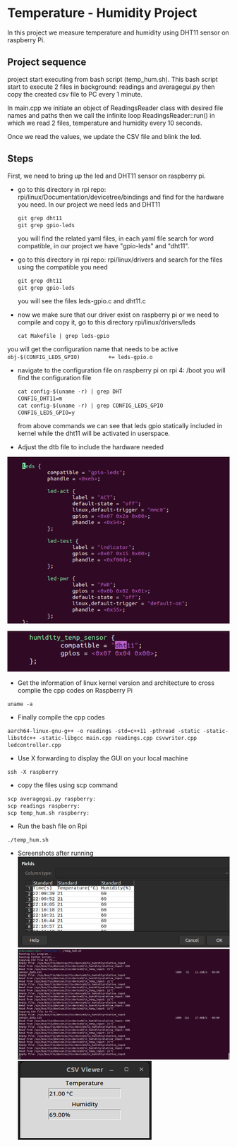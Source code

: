 # Temperature - Humidity Project

In this project we measure temperature and humidity using DHT11 sensor on raspberry Pi.

## Project sequence

project start executing from bash script (temp_hum.sh). This bash script start to execute 2 files in background: readings and averagegui.py then copy the created csv file to PC every 1 minute.

In main.cpp we initiate an object of ReadingsReader class with desired file names and paths then we call the infinite loop ReadingsReader::run() in which we read 2 files, temperature and humidity every 10 seconds. 

Once we read the values, we update the CSV file and blink the led.


## Steps

First, we need to bring up the led and DHT11 sensor on raspberry pi.

- go to this directory in rpi repo: 
    rpi/linux/Documentation/devicetree/bindings
    and find for the hardware you need. In our project we need leds and DHT11
    ```
    git grep dht11
    git grep gpio-leds
    ```
    you will find the related yaml files, in each yaml file search for word compatible, in our project we have "gpio-leds" and "dht11".

- go to this directory in rpi repo: 
    rpi/linux/drivers and search for the files using the compatible you need
    ```
    git grep dht11
    git grep gpio-leds
    ```
    you will see the files leds-gpio.c and dht11.c

- now we make sure that our driver exist on raspberry pi or we need to compile and copy it, go to this directory rpi/linux/drivers/leds
    ```
    cat Makefile | grep leds-gpio
    ```
you will get the configuration name that needs to be active 
    ```
    obj-$(CONFIG_LEDS_GPIO)			+= leds-gpio.o
    ```
- navigate to the configuration file on raspberry pi 
    on rpi 4: /boot you will find the configuration file
    ```
    cat config-$(uname -r) | grep DHT
    CONFIG_DHT11=m
    cat config-$(uname -r) | grep CONFIG_LEDS_GPIO
    CONFIG_LEDS_GPIO=y
    ```
    from above commands we can see that leds gpio statically included in kernel while the dht11 will be activated in userspace.

- Adjust the dtb file to include the hardware needed

![led-test](../05_RaspberryPi/screenshots/led.png)

![dht11](../05_RaspberryPi/screenshots/dht.png)

- Get the information of linux kernel version and architecture to cross complie the cpp codes
on Raspberry Pi
```
uname -a
```

- Finally compile the cpp codes
```
aarch64-linux-gnu-g++ -o readings -std=c++11 -pthread -static -static-libstdc++ -static-libgcc main.cpp readings.cpp csvwriter.cpp ledcontroller.cpp
```

- Use X forwarding to display the GUI on your local machine
```
ssh -X raspberry
```

- copy the files using scp command
```
scp averagegui.py raspberry:
scp readings raspberry:
scp temp_hum.sh raspberry:
```

- Run the bash file on Rpi
```
./temp_hum.sh
```

- Screenshots after running
![csv](../05_RaspberryPi/screenshots/receivedcsv.png)
![bash_execute](../05_RaspberryPi/screenshots/temp_hum.png)
![gui](../05_RaspberryPi/screenshots/gui.png)